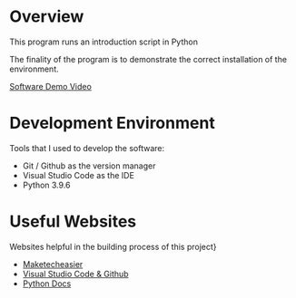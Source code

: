 # Overview

This program runs an introduction script in Python

The finality of the program is to demonstrate the correct installation of the environment.

[Software Demo Video](https://youtu.be/p3017KzFjKU)

# Development Environment

Tools that I used to develop the software:

- Git / Github as the version manager
- Visual Studio Code as the IDE
- Python 3.9.6

# Useful Websites

Websites helpful in the building process of this project}

- [Maketecheasier](https://www.maketecheasier.com/run-python-script-in-mac/)
- [Visual Studio Code & Github](https://code.visualstudio.com/docs/introvideos/versioncontrol)
- [Python Docs](https://docs.python.org/3.9/)
